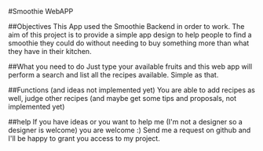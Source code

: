 #Smoothie WebAPP

##Objectives
This App used the Smoothie Backend in order to work. The aim of this project is to provide a simple app design to help people to find a smoothie they could do without needing to buy something more than what they have in their kitchen.

##What you need to do
Just type your available fruits and this web app will perform a search and list all the recipes available. Simple as that.

##Functions (and ideas not implemented yet)
You are able to add recipes as well, judge other recipes (and maybe get some tips and proposals, not implemented yet)


##help
If you have ideas or you want to help me (I'm not a designer so a designer is welcome)
you are welcome :) Send me a request on github and I'll be happy to grant you access to my project.
